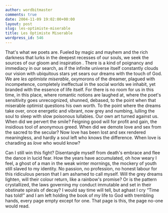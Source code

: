 ```yaml
---
author: wordbitmaster
comments: true
date: 2004-11-09 19:02:00+00:00
layout: post
slug: les-optimiste-miserable
title: Les Optimiste Miserable
wordpress_id: 546
---
```


That's what we poets are. Fueled by magic and mayhem and the rich darkness that lurks in the deepest recesses of our souls, we seek the sources of our gloom and inspiration . There is a kind of poignancy and immediacy in our search, as if the infinite universe itself constantly clouds our vision with ubiquitous stars yet sears our dreams with the touch of God. We are _les optimiste miserable_, oxymorons of the dreamer, plagued with incompetence, completely ineffectual in the social worlds we inhabit, yet branded with the essence of life itself. For there is no room for us in this time, in this place, where romantic notions are laughed at, where the poet's sensitivity goes unrecognized, shunned, debased, to the point when that miserable optimist questions his own worth. To the point where the dreams take over, once energetic and vibrant, now grey and numbing, lulling the soul to sleep with slow poisonous lullabies. Our own art turned against us. When did we pervert the smile? Feigning good will for profit and gain, the insidious tool of anonymous greed. When did we demote love and sex from the sacred to the secular? Now love has been lost and sex rendered meaningless, and hardly a soul left who knows the difference. When love is charading as _love_ who would know?

Can I still win this fight? Disentangle myself from death's embrace and flee the dance in lucid fear. How the years have accumulated, oh how weary I feel, a ghost of a man in the weak winter mornings, the mockery of youth still slaved to my identity. No passion,  no profession, no honest labour for this ridiculous person that I am ashamed to call myself. Will the grey dreams lighten, will their colour return, like a rainbow's promise? Or is the pattern crystallized, the laws governing my conduct immutable and set in their obstinate spirals of decay? I would say time will tell, but aghast I cry “Time has told!” and I am left holding the book of my life to God with trembling hands, every page empty except for one. That page is this, the page no-one would read.
